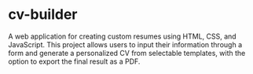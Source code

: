 # cv-builder
A web application for creating custom resumes using HTML, CSS, and JavaScript. This project allows users to input their information through a form and generate a personalized CV from selectable templates, with the option to export the final result as a PDF.
